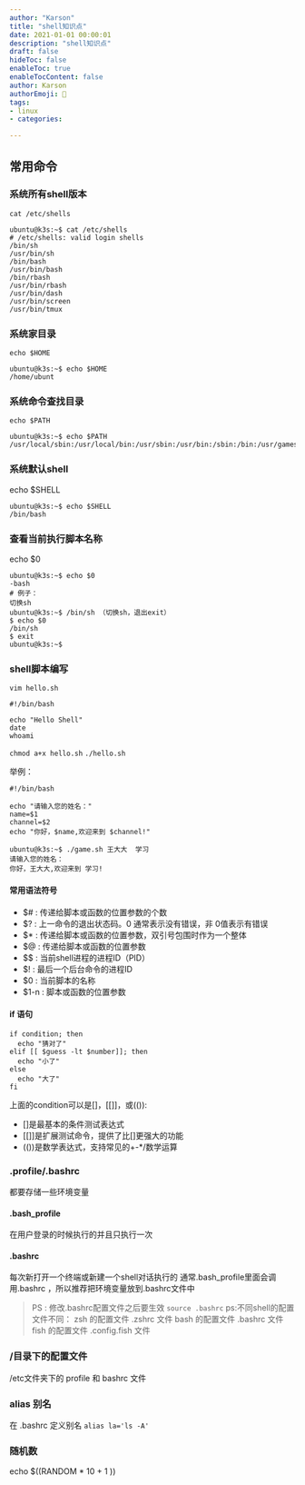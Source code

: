 ```yaml
---
author: "Karson"
title: "shell知识点"
date: 2021-01-01 00:00:01
description: "shell知识点"
draft: false
hideToc: false
enableToc: true
enableTocContent: false
author: Karson
authorEmoji: 👻
tags: 
- linux
- categories:

---
```


## 常用命令

### 系统所有shell版本
`cat /etc/shells`
```shell
ubuntu@k3s:~$ cat /etc/shells
# /etc/shells: valid login shells
/bin/sh
/usr/bin/sh
/bin/bash
/usr/bin/bash
/bin/rbash
/usr/bin/rbash
/usr/bin/dash
/usr/bin/screen
/usr/bin/tmux
```
### 系统家目录
`echo $HOME`
```shell
ubuntu@k3s:~$ echo $HOME
/home/ubunt
```

### 系统命令查找目录
`echo $PATH`
```shell
ubuntu@k3s:~$ echo $PATH
/usr/local/sbin:/usr/local/bin:/usr/sbin:/usr/bin:/sbin:/bin:/usr/games:/usr/local/games:/snap/bin
```

### 系统默认shell
echo $SHELL
```shell
ubuntu@k3s:~$ echo $SHELL
/bin/bash
```
### 查看当前执行脚本名称
echo $0
```shell
ubuntu@k3s:~$ echo $0
-bash
# 例子：
切换sh
ubuntu@k3s:~$ /bin/sh （切换sh，退出exit）
$ echo $0
/bin/sh
$ exit
ubuntu@k3s:~$
```

### shell脚本编写
`vim hello.sh`
```shell
#!/bin/bash

echo "Hello Shell"
date
whoami
```
`chmod a+x hello.sh`
`./hello.sh`

举例：
```shell
#!/bin/bash

echo "请输入您的姓名："
name=$1
channel=$2
echo "你好，$name,欢迎来到 $channel!"
```
```shell
ubuntu@k3s:~$ ./game.sh 王大大  学习
请输入您的姓名：
你好，王大大,欢迎来到 学习!
```

#### 常用语法符号
+ $# : 传递给脚本或函数的位置参数的个数
+ $? : 上一命令的退出状态码。0 通常表示没有错误，非 0值表示有错误
+ $* : 传递给脚本或函数的位置参数，双引号包围时作为一个整体
+ $@ : 传递给脚本或函数的位置参数
+ $$ : 当前shell进程的进程ID（PID）
+ $! : 最后一个后台命令的进程ID
+ $0 : 当前脚本的名称
+ $1-n : 脚本或函数的位置参数

#### if 语句
```shell
if condition; then
  echo "猜对了"
elif [[ $guess -lt $number]]; then
  echo "小了"
else 
  echo "大了"
fi
```
上面的condition可以是[]，[[]]，或(()):
+ []是最基本的条件测试表达式
+ [[]]是扩展测试命令，提供了比[]更强大的功能
+ (())是数学表达式，支持常见的+-*/数学运算


### .profile/.bashrc
都要存储一些环境变量
#### .bash_profile
在用户登录的时候执行的并且只执行一次
#### .bashrc
每次新打开一个终端或新建一个shell对话执行的
通常.bash_profile里面会调用.bashrc ，所以推荐把环境变量放到.bashrc文件中

>PS : 修改.bashrc配置文件之后要生效
> `source .bashrc`
>ps:不同shell的配置文件不同：
> zsh 的配置文件 .zshrc 文件
> bash 的配置文件 .bashrc 文件
> fish 的配置文件 .config.fish 文件

### /目录下的配置文件 
/etc文件夹下的 profile 和 bashrc 文件

### alias 别名
在 .bashrc 定义别名
`alias la='ls -A'`


### 随机数

echo $((RANDOM * 10 + 1 ))